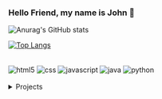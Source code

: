 ### Hello Friend, my name is John 👋

![Anurag's GitHub stats](https://github-readme-stats.vercel.app/api?username=john-fry&show_icons=true&theme=maroongold)

[![Top Langs](https://github-readme-stats.vercel.app/api/top-langs/?username=john-fry&theme=maroongold&layout=compact)](https://github.com/anuraghazra/github-readme-stats)

<div style = "display: inline_block"><br/>
    <img align="center" alt ="html5" src ="https://img.shields.io/badge/HTML5-E34F26?style=for-the-badge&logo=html5&logoColor=white" />
    <img align="center" alt ="css" src ="https://img.shields.io/badge/CSS3-1572B6?style=for-the-badge&logo=css3&logoColor=white" />
    <img align="center" alt ="javascript" src ="https://img.shields.io/badge/JavaScript-F7DF1E?style=for-the-badge&logo=javascript&logoColor=black" />
    <img align="center" alt ="java" src ="https://img.shields.io/badge/Java-ED8B00?style=for-the-badge&logo=java&logoColor=white" />
    <img align="center" alt="python" src="https://img.shields.io/badge/Python-14354C?style=for-the-badge&logo=python&logoColor=white" />
</div><br/>

<details>
  <summary>Projects</summary>

[![ReadMe Card](https://github-readme-stats.vercel.app/api/pin/?username=John-Fry&repo=github-Atelie-Doce-Masara&theme=maroongold)](https://github.com/John-Fry/Atelie-Doce-Masara)
[![ReadMe Card](https://github-readme-stats.vercel.app/api/pin/?username=John-Fry&repo=github-Jogo-da-Forca-em-Java&theme=maroongold)](https://github.com/John-Fry/Jogo-da-Forca-em-Java)

</details>
